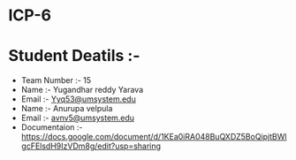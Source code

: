 # ICP-6 
# Student Deatils :- 
- Team Number :- 15 
- Name :- Yugandhar reddy Yarava
- Email :- Yyq53@umsystem.edu
- Name :- Anurupa velpula
- Email :- avnv5@umsystem.edu
- Documentaion :- https://docs.google.com/document/d/1KEa0iRA048BuQXDZ5BoQipjtBWlgcFElsdH9IzVDm8g/edit?usp=sharing 
